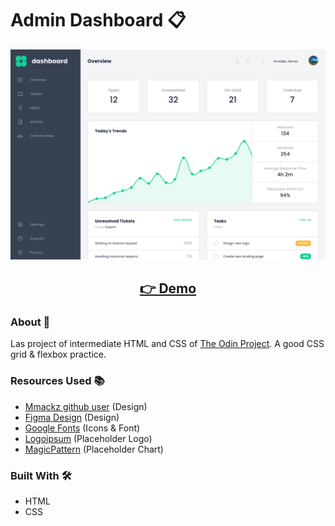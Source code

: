 # Admin Dashboard 📋

<p align="center">
  <img src="images/page-screenshot.png" width="650px" alt="screenshot">
</p>
<h2 align="center">
  <a href="https://amadeuio.github.io/admin-dashboard">👉 Demo</a>
</h2>

### About 📖

Las project of intermediate HTML and CSS of [The Odin Project](https://www.theodinproject.com). A good CSS grid & flexbox practice.

### Resources Used 📚

- [Mmackz github user](https://github.com/Mmackz/admin-dashboard) (Design)
- [Figma Design](https://figma.com/community/file/809559910249051285) (Design)
- [Google Fonts](https://fonts.google.com) (Icons & Font)
- [Logoipsum](https://logoipsum.com) (Placeholder Logo)
- [MagicPattern](https://magicpattern.design/tools/svg-chart-generator) (Placeholder Chart)

### Built With 🛠️

- HTML
- CSS
